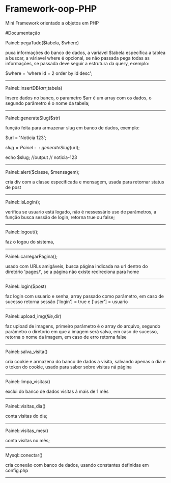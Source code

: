 # Framework-oop-PHP
Mini Framework orientado a objetos em PHP

#Documentação

Painel::pegaTudo($tabela, $where)

puxa informações do banco de dados, a variavel $tabela específica a tablea a buscar,
a váriavel where é opcional, se não passada pega todas as informações, se passada 
deve seguir a estrutura da query, exemplo:

$where = 'where id = 2 order by id desc';

**************

Painel::insertDB($arr,$tabela)

Insere dados no banco, o parametro $arr é um array com os dados, 
o segundo parâmetro é o nome da tabela;


**************

Painel::generateSlug($str) 

função feita para armazenar slug em banco de dados, 
exemplo:

$url = 'Notícia 123';

$slug = Painel::generateSlug($url);

echo $slug;
//output 
// noticia-123

***************

Painel::alert($classe, $mensagem);

cria div com a classe especificada e mensagem,
usada para retornar status de post

****************

Painel::isLogin();

verifica se usuario está logado,
não é nessessário uso de parâmetros, 
a função busca sessão de login, retorna true ou false;

******************

Painel::logout();

faz o logou do sistema, 

**************

Painel::carregarPagina();

usado com URLs amigáveis, busca página indicada na url dentro do diretório 'pages/',
se a página não existe redireciona para home

**************

Painel::login($post)

faz login com usuario e senha, array passado como parâmetro,
em caso de sucesso retorna sessão ['login'] = true e ['user'] = usuario

**************

Painel::upload_img($file,$dir)

faz upload de imagens, primeiro parâmetro é o array do arquivo, segundo parâmetro
o diretorio em que a imagem será salva, em caso de sucesso, retorna o nome da imagem,
em caso de erro retorna false

**************

Painel::salva_visita()

cria cookie e armazena do banco de dados a visita, salvando apenas o dia e o token do cookie, 
usado para saber sobre visitas ná página

**************
Painel::limpa_visitas()

exclui do banco de dados visitas á mais de 1 mês

**************

Painel::visitas_dia()

conta visitas do dia;

**************

Painel::visitas_mes()

conta visítas no mês;

**************

Mysql::conectar()

cria conexão com banco de dados, usando constantes definidas em config.php

**************
